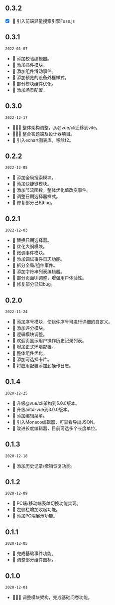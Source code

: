 
## 0.3.2

- [x] 🌟 引入前端轻量搜索引擎Fuse.js

## 0.3.1

`2022-01-07`

- 🌟 添加校验编辑器。
- 🌟 添加插件模块。
- 🌟 添加组件滑动事件。
- 🎨 添加预览的设备外框样式。
- 🔧 部分模块组件优化。
- 🔧 添加场景配置。

## 0.3.0

`2022-12-17`

- 🎉🎉🎉 整体架构调整，从@vue/cli迁移到vite。
- 🎉🎉🎉 整合答题端及设计器项目。
- 🌟 引入echart图表库，移除f2。

## 0.2.2

`2022-12-05`

- 🎉 添加全局搜索模块。
- 🎉 添加快捷键模块。
- 🌟 添加节流函数，整体优化值改变事件。
- 🎨 调整日期选择器样式。
- 🔧 修复部分已知bug。

## 0.2.1

`2022-12-03`

- 🌟 替换日期选择器。
- 🌟 优化大纲模块。
- 🌟 微调事件模块。
- 🌟 添加调试事件日志功能。
- 🌟 拆分全局/组件事件。
- 🌟 添加字符串列表编辑器。
- 🎨 部分页面UI调整，增强用户体验性。
- 🔧 修复部分已知bug。

## 0.2.0

`2022-11-24`

- 🎉 添加序号模块，使组件序号可进行详细的自定义。
- 🎉 添加评分模块。
- 🌟 逻辑模块调整。
- 🌟 欢迎页显示用户操作历史记录列表。
- 🌟 增加正式环境配置。
- 🌟 整体组件优化。
- 🌟 添加可选择卡片。
- 🌟 将应用配置添加到操作日志。

## 0.1.4

`2020-12-25`

- 🎉 升级@vue/cli架构到5.0.0版本。
- 🎉 升级antd-vue到3.0.0版本。
- 🌟 添加编辑菜单。
- 🌟 引入Monaco编辑器，可查看导出JSON。
- 🌟 改进长度编辑器，目前可选多个长度单位。

## 0.1.3

`2020-12-18`

- 🌟 添加历史记录/撤销恢复功能。

## 0.1.2

`2020-12-09`

- 🌟 PC端/移动端表单切换功能实现。
- 🌟 左侧栏增加收起功能。
- 🌟 添加PC端展示功能。

## 0.1.1

`2020-12-05`

- 🌟 完成基础事件功能。
- 🎨 调整部分组件图标。

## 0.1.0

`2020-12-01`

- 🎉🎉🎉 调整模块架构，完成基础问卷功能。
